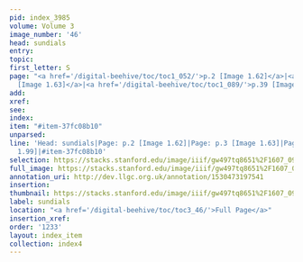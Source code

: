 ```yaml
---
pid: index_3985
volume: Volume 3
image_number: '46'
head: sundials
entry: 
topic: 
first_letter: S
page: "<a href='/digital-beehive/toc/toc1_052/'>p.2 [Image 1.62]</a>|<a href='/digital-beehive/toc/toc1_053/'>p.3
  [Image 1.63]</a>|<a href='/digital-beehive/toc/toc1_089/'>p.39 [Image 1.99]</a>"
add: 
xref: 
see: 
index: 
item: "#item-37fc08b10"
unparsed: 
line: 'Head: sundials|Page: p.2 [Image 1.62]|Page: p.3 [Image 1.63]|Page: p.39 [Image
  1.99]|#item-37fc08b10'
selection: https://stacks.stanford.edu/image/iiif/gw497tq8651%2F1607_0989/426,1266,537,125/full/0/default.jpg
full_image: https://stacks.stanford.edu/image/iiif/gw497tq8651%2F1607_0989/full/full/0/default.jpg
annotation_uri: http://dev.llgc.org.uk/annotation/1530473197541
insertion: 
thumbnail: https://stacks.stanford.edu/image/iiif/gw497tq8651%2F1607_0989/426,1266,537,125/150,/0/default.jpg
label: sundials
location: "<a href='/digital-beehive/toc/toc3_46/'>Full Page</a>"
insertion_xref: 
order: '1233'
layout: index_item
collection: index4
---
```

